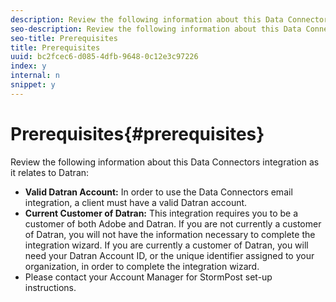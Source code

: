 ```yaml
---
description: Review the following information about this Data Connectors integration as it relates to Datran 
seo-description: Review the following information about this Data Connectors integration as it relates to Datran 
seo-title: Prerequisites
title: Prerequisites
uuid: bc2fcec6-d085-4dfb-9648-0c12e3c97226
index: y
internal: n
snippet: y
---
```


# Prerequisites{#prerequisites}

Review the following information about this Data Connectors integration as it relates to Datran:

* **Valid Datran Account:** In order to use the Data Connectors email integration, a client must have a valid Datran account. 
* **Current Customer of Datran:** This integration requires you to be a customer of both Adobe and Datran. If you are not currently a customer of Datran, you will not have the information necessary to complete the integration wizard. If you are currently a customer of Datran, you will need your Datran Account ID, or the unique identifier assigned to your organization, in order to complete the integration wizard. 
* Please contact your Account Manager for StormPost set-up instructions.

